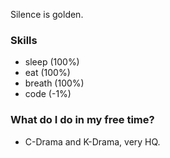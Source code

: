Silence is golden.


### Skills
- sleep (100%)
- eat (100%)
- breath (100%)
- code (-1%)


### What do I do in my free time?
- C-Drama and K-Drama, very HQ.

